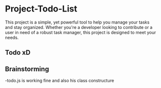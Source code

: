 # Project-Todo-List

This project is a simple, yet powerful tool to help you manage your tasks and stay organized. Whether you're a developer looking to contribute or a user in need of a robust task manager, this project is designed to meet your needs.

## Todo xD

## Brainstorming

-todo.js is working fine and also his class constructure
